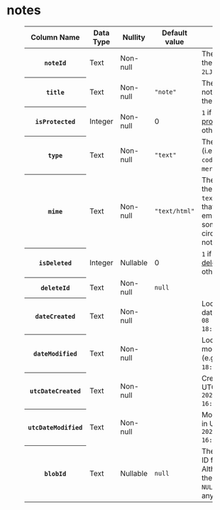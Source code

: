# notes
<figure class="table"><table><thead><tr><th>Column Name</th><th>Data Type</th><th>Nullity</th><th>Default value</th><th>Description</th></tr></thead><tbody><tr><th><code>noteId</code></th><td>Text</td><td>Non-null</td><td>&nbsp;</td><td>The unique ID of the note (e.g. <code>2LJrKqIhr0Pe</code>).</td></tr><tr><th><code>title</code></th><td>Text</td><td>Non-null</td><td><code>"note"</code></td><td>The title of the note, as defined by the user.</td></tr><tr><th><code>isProtected</code></th><td>Integer</td><td>Non-null</td><td>0</td><td><code>1</code> if the entity is <a href="../Protected%20entities.md">protected</a>, <code>0</code> otherwise.</td></tr><tr><th><code>type</code></th><td>Text</td><td>Non-null</td><td><code>"text"</code></td><td>The type of note (i.e. <code>text</code>, <code>file</code>, <code>code</code>, <code>relationMap</code>, <code>mermaid</code>, <code>canvas</code>).</td></tr><tr><th><code>mime</code></th><td>Text</td><td>Non-null</td><td><code>"text/html"</code></td><td>The MIME type of the note (e.g. <code>text/html</code>).. Note that it can be an empty string in some circumstances, but not null.</td></tr><tr><th><code>isDeleted</code></th><td>Integer</td><td>Nullable</td><td>0</td><td><code>1</code> if the entity is <a href="../Deleted%20notes.md">deleted</a>, <code>0</code> otherwise.</td></tr><tr><th><code>deleteId</code></th><td>Text</td><td>Non-null</td><td><code>null</code></td><td>&nbsp;</td></tr><tr><th><code>dateCreated</code></th><td>Text</td><td>Non-null</td><td>&nbsp;</td><td>Localized creation date (e.g. <code>2023-11-08 18:43:44.204+0200</code>)</td></tr><tr><th><code>dateModified</code></th><td>Text</td><td>Non-null</td><td>&nbsp;</td><td>Localized modification date (e.g. <code>2023-11-08 18:43:44.204+0200</code>)</td></tr><tr><th><code>utcDateCreated</code></th><td>Text</td><td>Non-null</td><td>&nbsp;</td><td>Creation date in UTC format (e.g. <code>2023-11-08 16:43:44.204Z</code>)</td></tr><tr><th><code>utcDateModified</code></th><td>Text</td><td>Non-null</td><td>&nbsp;</td><td>Modification date in UTC format (e.g. <code>2023-11-08 16:43:44.204Z</code>)</td></tr><tr><th><code>blobId</code></th><td>Text</td><td>Nullable</td><td><code>null</code></td><td>The corresponding ID from&nbsp;<a class="reference-link" href="blobs.md">blobs</a>. Although it can theoretically be <code>NULL</code>, haven't found any such note yet.</td></tr></tbody></table></figure>